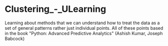 # Clustering_-_ULearning
Learning about methods that we can understand how to treat the data as a set of general patterns rather just individual points. All of these points based in the book  "Python: Advanced Predictive Analytics" (Ashish Kumar, Joseph Babcock)
